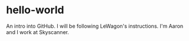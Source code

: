 # hello-world
An intro into GitHub. I will be following LeWagon's instructions.
I'm Aaron and I work at Skyscanner. 
